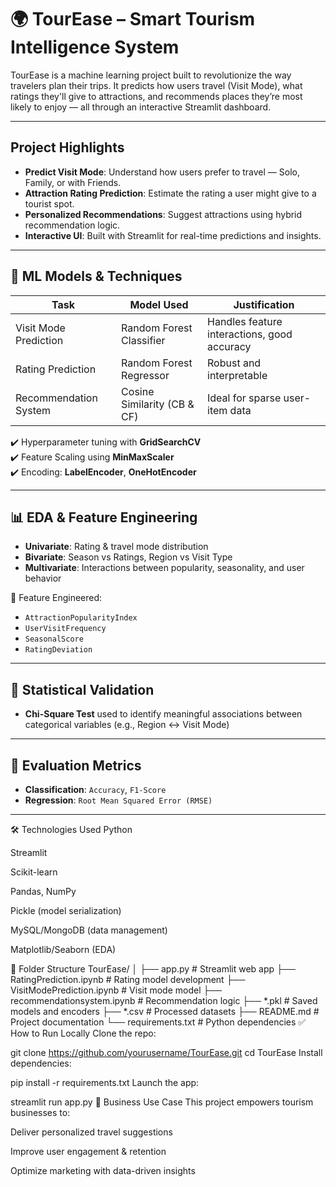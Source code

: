 # 🌍 TourEase – Smart Tourism Intelligence System

TourEase is a  machine learning project built to revolutionize the way travelers plan their trips. It predicts how users travel (Visit Mode), what ratings they'll give to attractions, and recommends places they’re most likely to enjoy — all through an interactive Streamlit dashboard.

---

##  Project Highlights

-  **Predict Visit Mode**: Understand how users prefer to travel — Solo, Family, or with Friends.
-  **Attraction Rating Prediction**: Estimate the rating a user might give to a tourist spot.
-  **Personalized Recommendations**: Suggest attractions using hybrid recommendation logic.
-  **Interactive UI**: Built with Streamlit for real-time predictions and insights.

---

## 🧠 ML Models & Techniques

| Task                  | Model Used               | Justification                                     |
|-----------------------|--------------------------|--------------------------------------------------|
| Visit Mode Prediction | Random Forest Classifier | Handles feature interactions, good accuracy      |
| Rating Prediction     | Random Forest Regressor  | Robust and interpretable                         |
| Recommendation System| Cosine Similarity (CB & CF)| Ideal for sparse user-item data                 |

✔️ Hyperparameter tuning with **GridSearchCV**  
✔️ Feature Scaling using **MinMaxScaler**  
✔️ Encoding: **LabelEncoder**, **OneHotEncoder**

---

## 📊 EDA & Feature Engineering

- **Univariate**: Rating & travel mode distribution
- **Bivariate**: Season vs Ratings, Region vs Visit Type
- **Multivariate**: Interactions between popularity, seasonality, and user behavior

🔧 Feature Engineered:
- `AttractionPopularityIndex`
- `UserVisitFrequency`
- `SeasonalScore`
- `RatingDeviation`

---

## 🧪 Statistical Validation

- **Chi-Square Test** used to identify meaningful associations between categorical variables (e.g., Region ↔ Visit Mode)

---

## 📏 Evaluation Metrics

- **Classification**: `Accuracy`, `F1-Score`
- **Regression**: `Root Mean Squared Error (RMSE)`

---

🛠️ Technologies Used
Python

Streamlit

Scikit-learn

Pandas, NumPy

Pickle (model serialization)

MySQL/MongoDB (data management)

Matplotlib/Seaborn (EDA)

📁 Folder Structure
TourEase/
│
├── app.py                      # Streamlit web app
├── RatingPrediction.ipynb      # Rating model development
├── VisitModePrediction.ipynb   # Visit mode model
├── recommendationsystem.ipynb  # Recommendation logic
├── *.pkl                       # Saved models and encoders
├── *.csv                       # Processed datasets
├── README.md                   # Project documentation
└── requirements.txt            # Python dependencies
✅ How to Run Locally
Clone the repo:


git clone https://github.com/yourusername/TourEase.git
cd TourEase
Install dependencies:


pip install -r requirements.txt
Launch the app:


streamlit run app.py
💼 Business Use Case
This project empowers tourism businesses to:

Deliver personalized travel suggestions

Improve user engagement & retention

Optimize marketing with data-driven insights

